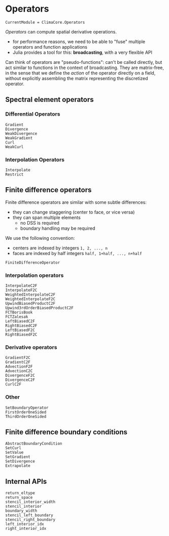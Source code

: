 # Operators

```@meta
CurrentModule = ClimaCore.Operators
```

_Operators_ can compute spatial derivative operations.

 - for performance reasons, we need to be able to "fuse" multiple operators and
 function applications
 - Julia provides a tool for this: **broadcasting**, with a very flexible API

Can think of operators are "pseudo-functions": can't be called directly, but
act similar to functions in the context of broadcasting. They are matrix-free,
in the sense that we define the _action_ of the operator directly on a field,
without explicitly assembling the matrix representing the discretized operator.

## Spectral element operators

### Differential Operators
```@docs
Gradient
Divergence
WeakDivergence
WeakGradient
Curl
WeakCurl
```

### Interpolation Operators
```@docs
Interpolate
Restrict
```

## Finite difference operators

Finite difference operators are similar with some subtle differences:
- they can change staggering (center to face, or vice versa)
- they can span multiple elements
  - no DSS is required
  - boundary handling may be required

We use the following convention:
 - centers are indexed by integers `1, 2, ..., n`
 - faces are indexed by half integers `half, 1+half, ..., n+half`

```@docs
FiniteDifferenceOperator
```

### Interpolation operators

```@docs
InterpolateC2F
InterpolateF2C
WeightedInterpolateC2F
WeightedInterpolateF2C
UpwindBiasedProductC2F
Upwind3rdOrderBiasedProductC2F
FCTBorisBook
FCTZalesak
LeftBiasedC2F
RightBiasedC2F
LeftBiasedF2C
RightBiasedF2C
```

### Derivative operators

```@docs
GradientF2C
GradientC2F
AdvectionF2F
AdvectionC2C
DivergenceF2C
DivergenceC2F
CurlC2F
```

### Other

```@docs
SetBoundaryOperator
FirstOrderOneSided
ThirdOrderOneSided
```

## Finite difference boundary conditions

```@docs
AbstractBoundaryCondition
SetCurl
SetValue
SetGradient
SetDivergence
Extrapolate
```

## Internal APIs

```@docs
return_eltype
return_space
stencil_interior_width
stencil_interior
boundary_width
stencil_left_boundary
stencil_right_boundary
left_interior_idx
right_interior_idx
```
